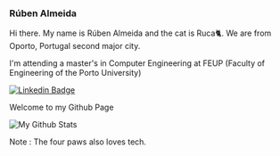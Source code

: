 ### Rúben Almeida

Hi there. My name is Rúben Almeida and the cat is Ruca🐈. We are from Oporto, Portugal second major city. 

I'm attending a master's in Computer Engineering at FEUP (Faculty of Engineering of the Porto University)

[![Linkedin Badge](https://img.shields.io/badge/-Isha_Gupta-blue?style=flat-square&logo=Linkedin&logoColor=white&link=https://www.linkedin.com/in/ishagupta20//)](https://www.linkedin.com/in/almeida-ruben)

Welcome to my Github Page

![My Github Stats](https://github-readme-stats.vercel.app/api?username=arubenruben&count_private=true&show_icons=true&theme=dark)

Note : The four paws also loves tech.
